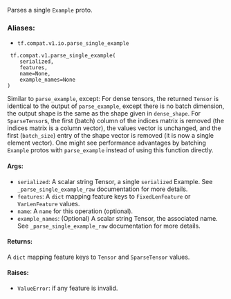 Parses a single `Example` proto.
### Aliases:
- `tf.compat.v1.io.parse_single_example`

```
 tf.compat.v1.parse_single_example(
    serialized,
    features,
    name=None,
    example_names=None
)
```
Similar to `parse_example`, except:
For dense tensors, the returned `Tensor` is identical to the output of `parse_example`, except there is no batch dimension, the output shape is the same as the shape given in `dense_shape`.
For `SparseTensor`s, the first (batch) column of the indices matrix is removed (the indices matrix is a column vector), the values vector is unchanged, and the first (`batch_size`) entry of the shape vector is removed (it is now a single element vector).
One might see performance advantages by batching `Example` protos with `parse_example` instead of using this function directly.
#### Args:
- `serialized`: A scalar string Tensor, a single `serialized` Example. See `_parse_single_example_raw` documentation for more details.
- `features`: A `dict` mapping feature keys to `FixedLenFeature` or `VarLenFeature` values.
- `name`: A `name` for this operation (optional).
- `example_names`: (Optional) A scalar string Tensor, the associated name. See `_parse_single_example_raw` documentation for more details.
#### Returns:
A `dict` mapping feature keys to `Tensor` and `SparseTensor` values.
#### Raises:
- `ValueError`: if any feature is invalid.
